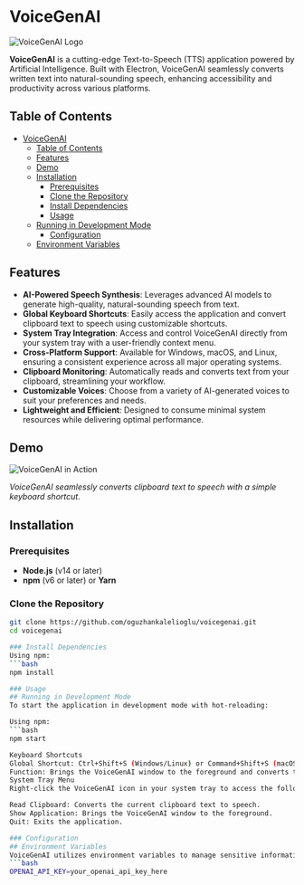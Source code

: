 # VoiceGenAI

![VoiceGenAI Logo](./build/icons/png/trayIcon.png)

**VoiceGenAI** is a cutting-edge Text-to-Speech (TTS) application powered by Artificial Intelligence. Built with Electron, VoiceGenAI seamlessly converts written text into natural-sounding speech, enhancing accessibility and productivity across various platforms.

## Table of Contents

- [VoiceGenAI](#voicegenai)
  - [Table of Contents](#table-of-contents)
  - [Features](#features)
  - [Demo](#demo)
  - [Installation](#installation)
    - [Prerequisites](#prerequisites)
    - [Clone the Repository](#clone-the-repository)
    - [Install Dependencies](#install-dependencies)
    - [Usage](#usage)
  - [Running in Development Mode](#running-in-development-mode)
    - [Configuration](#configuration)
  - [Environment Variables](#environment-variables)

## Features

- **AI-Powered Speech Synthesis**: Leverages advanced AI models to generate high-quality, natural-sounding speech from text.
- **Global Keyboard Shortcuts**: Easily access the application and convert clipboard text to speech using customizable shortcuts.
- **System Tray Integration**: Access and control VoiceGenAI directly from your system tray with a user-friendly context menu.
- **Cross-Platform Support**: Available for Windows, macOS, and Linux, ensuring a consistent experience across all major operating systems.
- **Clipboard Monitoring**: Automatically reads and converts text from your clipboard, streamlining your workflow.
- **Customizable Voices**: Choose from a variety of AI-generated voices to suit your preferences and needs.
- **Lightweight and Efficient**: Designed to consume minimal system resources while delivering optimal performance.

## Demo

![VoiceGenAI in Action](./screenshots/demo.gif)

*VoiceGenAI seamlessly converts clipboard text to speech with a simple keyboard shortcut.*

## Installation

### Prerequisites

- **Node.js** (v14 or later)
- **npm** (v6 or later) or **Yarn**

### Clone the Repository

```bash
git clone https://github.com/oguzhankalelioglu/voicegenai.git
cd voicegenai

### Install Dependencies
Using npm:
```bash
npm install

### Usage
## Running in Development Mode
To start the application in development mode with hot-reloading:

Using npm:
```bash
npm start

Keyboard Shortcuts
Global Shortcut: Ctrl+Shift+S (Windows/Linux) or Command+Shift+S (macOS)
Function: Brings the VoiceGenAI window to the foreground and converts the current clipboard text to speech.
System Tray Menu
Right-click the VoiceGenAI icon in your system tray to access the following options:

Read Clipboard: Converts the current clipboard text to speech.
Show Application: Brings the VoiceGenAI window to the foreground.
Quit: Exits the application.

### Configuration
## Environment Variables
VoiceGenAI utilizes environment variables to manage sensitive information such as API keys. Create a .env file in the root directory and add the following:
```bash
OPENAI_API_KEY=your_openai_api_key_here